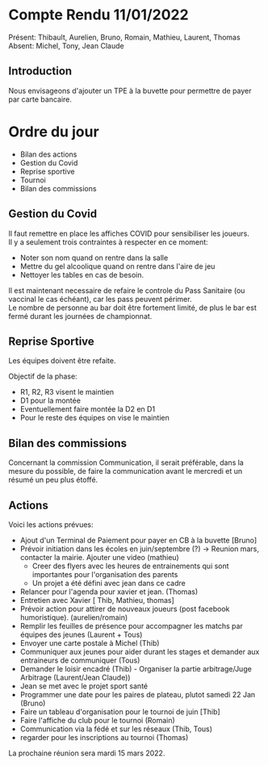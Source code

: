 # Compte Rendu 11/01/2022

Présent: Thibault, Aurelien, Bruno, Romain, Mathieu, Laurent, Thomas
Absent: Michel, Tony, Jean Claude

## Introduction

Nous envisageons d'ajouter un TPE à la buvette pour permettre de payer par carte bancaire. 


# Ordre du jour

- Bilan des actions
- Gestion du Covid
- Reprise sportive
- Tournoi
- Bilan des commissions

## Gestion du Covid

Il faut remettre en place les affiches COVID pour sensibiliser les joueurs.  
Il y a seulement trois contraintes à respecter en ce moment:

- Noter son nom quand on rentre dans la salle
- Mettre du gel alcoolique quand on rentre dans l'aire de jeu
- Nettoyer les tables en cas de besoin.  

Il est maintenant necessaire de refaire le controle du Pass Sanitaire (ou vaccinal le cas échéant), car les pass peuvent périmer.  
Le nombre de personne au bar doit être fortement limité, de plus le bar est fermé durant les journées de championnat.    

## Reprise Sportive

Les équipes doivent être refaite.

Objectif de la phase:
- R1, R2, R3 visent le maintien
- D1 pour la montée
- Eventuellement faire montée la D2 en D1
- Pour le reste des équipes on vise le maintien

## Bilan des commissions

Concernant la commission Communication, il serait préférable, dans la mesure du possible, de faire la communication avant le mercredi et un résumé un peu plus étoffé.  

## Actions

Voici les actions prévues:  

- Ajout d'un Terminal de Paiement pour payer  en CB à la buvette [Bruno]
- Prévoir initiation dans les écoles en juin/septembre (?) -> Reunion mars, contacter la mairie.  Ajouter une video (mathieu)
  - Creer des flyers avec les heures de entrainements qui sont importantes pour l'organisation des parents
  - Un projet a été défini avec jean dans ce cadre
- Relancer pour l'agenda pour xavier et jean. (Thomas)
- Entretien avec Xavier [ Thib, Mathieu, thomas]
- Prévoir action pour attirer de nouveaux joueurs (post facebook humoristique). (aurelien/romain)
- Remplir les feuilles de présence pour accompagner les matchs par équipes des jeunes (Laurent + Tous)
- Envoyer une carte postale à Michel (Thib)
- Communiquer aux jeunes pour aider durant les stages et demander aux entraineurs de communiquer (Tous)
- Demander le loisir encadré (Thib)                                                                                                                    - Organiser la partie arbitrage/Juge Arbitrage (Laurent/Jean Claude))
- Jean se met avec le projet sport santé
- Programmer une date pour les paires de plateau, plutot samedi 22 Jan (Bruno)
- Faire un tableau d'organisation pour le tournoi de juin [Thib]
- Faire l'affiche du club pour le tournoi (Romain)
- Communication via la fédé et sur les réseaux (Thib, Tous)
- regarder pour les inscriptions au tournoi (Thomas)


La prochaine réunion sera mardi 15 mars 2022.

